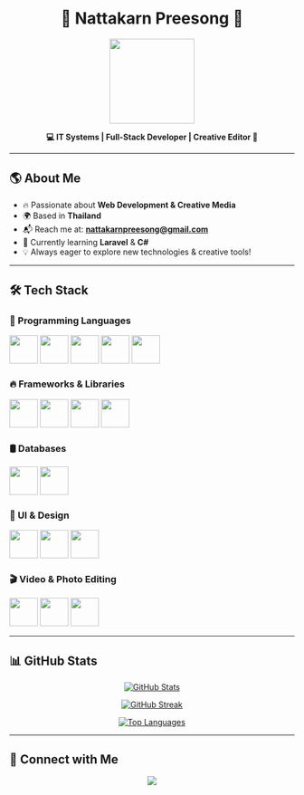 <h1 align="center">🚀 Nattakarn Preesong 🚀</h1>

<p align="center">
  <img src="https://user-images.githubusercontent.com/18350557/176309783-0785949b-9127-417c-8b55-ab5a4333674e.gif" width="150" />
</p>

<p align="center">
  <strong>💻 IT Systems | Full-Stack Developer | Creative Editor 🚀</strong>
</p>

---

## 🌎 About Me
- 🔥 Passionate about **Web Development & Creative Media**
- 🌍 Based in **Thailand**
- 📬 Reach me at: **[nattakarnpreesong@gmail.com](mailto:nattakarnpreesong@gmail.com)**
- 🧠 Currently learning **Laravel** & **C#**
- 💡 Always eager to explore new technologies & creative tools!

---

## 🛠 Tech Stack

### 🚀 Programming Languages
<p>
  <img src="https://cdn.jsdelivr.net/gh/devicons/devicon/icons/html5/html5-original.svg" width="50" height="50"/>
  <img src="https://cdn.jsdelivr.net/gh/devicons/devicon/icons/css3/css3-original.svg" width="50" height="50"/>
  <img src="https://cdn.jsdelivr.net/gh/devicons/devicon/icons/javascript/javascript-original.svg" width="50" height="50"/>
  <img src="https://cdn.jsdelivr.net/gh/devicons/devicon/icons/php/php-original.svg" width="50" height="50"/>
  <img src="https://cdn.jsdelivr.net/gh/devicons/devicon/icons/csharp/csharp-original.svg" width="50" height="50"/>
</p>

### 🔥 Frameworks & Libraries
<p>
  <img src="https://cdn.jsdelivr.net/gh/devicons/devicon/icons/laravel/laravel-plain-wordmark.svg" width="50" height="50"/>
  <img src="https://cdn.jsdelivr.net/gh/devicons/devicon/icons/nextjs/nextjs-original.svg" width="50" height="50"/>
  <img src="https://cdn.jsdelivr.net/gh/devicons/devicon/icons/react/react-original.svg" width="50" height="50"/>
  <img src="https://cdn.jsdelivr.net/gh/devicons/devicon/icons/dot-net/dot-net-original.svg" width="50" height="50"/>
</p>

### 🛢️ Databases
<p>
  <img src="https://cdn.jsdelivr.net/gh/devicons/devicon/icons/mysql/mysql-original-wordmark.svg" width="50" height="50"/>
  <img src="https://cdn.jsdelivr.net/gh/devicons/devicon/icons/firebase/firebase-plain-wordmark.svg" width="50" height="50"/>
</p>

### 🎨 UI & Design
<p>
  <img src="https://cdn.jsdelivr.net/gh/devicons/devicon/icons/bootstrap/bootstrap-original.svg" width="50" height="50"/>
  <img src="https://cdn.jsdelivr.net/gh/devicons/devicon/icons/figma/figma-original.svg" width="50" height="50"/>
  <img src="https://cdn.jsdelivr.net/gh/devicons/devicon/icons/canva/canva-original.svg" width="50" height="50"/>
</p>

### 🎬 Video & Photo Editing
<p>
  <img src="https://cdn.jsdelivr.net/gh/devicons/devicon/icons/photoshop/photoshop-original.svg" width="50" height="50"/>
  <img src="https://cdn.jsdelivr.net/gh/devicons/devicon/icons/illustrator/illustrator-original.svg" width="50" height="50"/>
  <img src="https://cdn.jsdelivr.net/gh/devicons/devicon/icons/premierepro/premierepro-original.svg" width="50" height="50"/>
</p>

---

## 📊 GitHub Stats

<p align="center">
  <a href="https://github.com/NattakarnPreesong">
    <img src="https://github-readme-stats.vercel.app/api?username=NattakarnPreesong&show_icons=true&theme=tokyonight&hide_border=true" alt="GitHub Stats" />
  </a>
</p>

<p align="center">
  <a href="https://github.com/NattakarnPreesong">
    <img src="https://github-readme-streak-stats.herokuapp.com/?user=NattakarnPreesong&theme=tokyonight&hide_border=true" alt="GitHub Streak" />
  </a>
</p>

<p align="center">
  <a href="https://github.com/NattakarnPreesong">
    <img src="https://github-readme-stats.vercel.app/api/top-langs/?username=NattakarnPreesong&langs_count=10&layout=compact&theme=tokyonight&hide_border=true" alt="Top Languages" />
  </a>
</p>

---

## 🔗 Connect with Me
<p align="center">
  <a href="https://github.com/NattakarnPreesong">
    <img src="https://img.shields.io/badge/GitHub-%2312100E.svg?style=for-the-badge&logo=github&logoColor=white" />
  </a>
</p>
